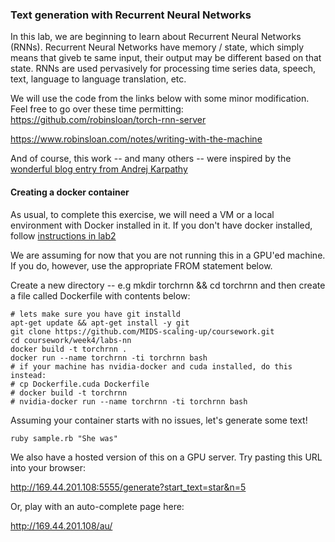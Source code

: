 ### Text generation with Recurrent Neural Networks
In this lab, we are beginning to learn about Recurrent Neural Networks (RNNs).  Recurrent Neural Networks have memory  / state, which simply means that giveb te same input, their output may be different based on that state.  RNNs are used pervasively for processing
time series data, speech, text, language to language translation, etc.

We will use the code from the links below with some minor modification.  Feel free to go over these time permitting:
https://github.com/robinsloan/torch-rnn-server

https://www.robinsloan.com/notes/writing-with-the-machine

And of course, this work -- and many others -- were inspired by the [wonderful blog entry from Andrej Karpathy](http://karpathy.github.io/2015/05/21/rnn-effectiveness/)

#### Creating a docker container
As usual, to complete this exercise, we will need a VM or a local environment with Docker installed in it.  If you don't have docker installed, 
follow [instructions in lab2](https://github.com/MIDS-scaling-up/coursework/tree/master/week2/labs/docker)

We are assuming for now that you are not running this in a GPU'ed machine.  If you do, however, use the appropriate FROM statement below.

Create a new directory  -- e.g mkdir torchrnn && cd torchrnn and then create a file called Dockerfile with contents below:
```
# lets make sure you have git installd
apt-get update && apt-get install -y git
git clone https://github.com/MIDS-scaling-up/coursework.git
cd coursework/week4/labs-nn
docker build -t torchrnn .
docker run --name torchrnn -ti torchrnn bash
# if your machine has nvidia-docker and cuda installed, do this instead:
# cp Dockerfile.cuda Dockerfile
# docker build -t torchrnn
# nvidia-docker run --name torchrnn -ti torchrnn bash
```

Assuming your container starts with no issues, let's generate some text!
```
ruby sample.rb "She was"
```

We also have a hosted version of this on a GPU server.  Try pasting this URL into your browser:

http://169.44.201.108:5555/generate?start_text=star&n=5

Or, play with an auto-complete page here:

http://169.44.201.108/au/


